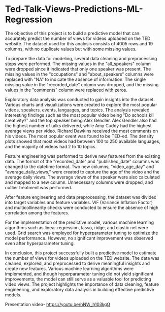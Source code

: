 # Ted-Talk-Views-Predictions-ML-Regression
The objective of this project is to build a predictive model that can accurately predict the number of views for videos uploaded on the TED website. The dataset used for this analysis consists of 4005 rows and 19 columns, with no duplicate values but with some missing values.

To prepare the data for modeling, several data cleaning and preprocessing steps were performed. The missing values in the "all_speakers" column were dropped since it indicated that only one speaker was present. The missing values in the "occupations" and "about_speakers" columns were replaced with "NA" to indicate the absence of information. The single missing value in the "recorded_date" column was dropped, and the missing values in the "comments" column were replaced with zeros.

Exploratory data analysis was conducted to gain insights into the dataset. Various charts and visualizations were created to explore the most popular videos, speakers, events, languages, and topics. The analysis revealed interesting findings such as the most popular video being "Do schools kill creativity?" and the top speaker being Alex Gendler. Alex Gendler also had the highest number of talks delivered, while Amy Cuddy had the highest average views per video. Richard Dawkins received the most comments on his videos. The most popular event was found to be TED-ed. The density plots showed that most videos had between 100 to 250 available languages, and the majority of videos had 2 to 10 topics.

Feature engineering was performed to derive new features from the existing data. The format of the "recorded_date" and "published_date" columns was changed to the datetime format. Two new columns, "video_age_day" and "average_daily_views," were created to capture the age of the video and the average daily views. The average views of the speaker were also calculated and mapped to a new column. Unnecessary columns were dropped, and outlier treatment was performed.

After feature engineering and data preprocessing, the dataset was divided into target variables and feature variables. VIF (Variance Inflation Factor) and multicollinearity checks were conducted to ensure the absence of high correlation among the features.

For the implementation of the predictive model, various machine learning algorithms such as linear regression, lasso, ridge, and elastic net were used. Grid search was employed for hyperparameter tuning to optimize the model performance. However, no significant improvement was observed even after hyperparameter tuning.

In conclusion, this project successfully built a predictive model to estimate the number of views for videos uploaded on the TED website. The data was cleaned, explored, and preprocessed to derive meaningful insights and create new features. Various machine learning algorithms were implemented, and though hyperparameter tuning did not yield significant improvements, the model can still serve as a valuable tool for predicting video views. The project highlights the importance of data cleaning, feature engineering, and exploratory data analysis in building effective predictive models.


Presentation video- https://youtu.be/hNW_h103kgQ
